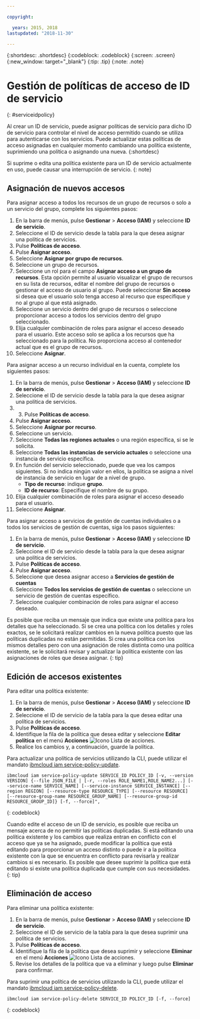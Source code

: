 ```yaml
---

copyright:

  years: 2015, 2018
lastupdated: "2018-11-30"

---
```


{:shortdesc: .shortdesc}
{:codeblock: .codeblock}
{:screen: .screen}
{:new_window: target="_blank"}
{:tip: .tip}
{:note: .note}

# Gestión de políticas de acceso de ID de servicio
{: #serviceidpolicy}

Al crear un ID de servicio, puede asignar políticas de servicio para dicho ID de servicio para controlar el nivel de acceso permitido cuando se utiliza para autenticarse con los servicios. Puede actualizar estas políticas de acceso asignadas en cualquier momento cambiando una política existente, suprimiendo una política o asignando una nueva.
{:shortdesc}

Si suprime o edita una política existente para un ID de servicio actualmente en uso, puede causar una interrupción de servicio.
{: note}

## Asignación de nuevos accesos

Para asignar acceso a todos los recursos de un grupo de recursos o solo a un servicio del grupo, complete los siguientes pasos:

1. En la barra de menús, pulse **Gestionar** &gt; **Acceso (IAM)** y seleccione **ID de servicio**.
2. Seleccione el ID de servicio desde la tabla para la que desea asignar una política de servicios.
3. Pulse **Políticas de acceso**.
4. Pulse **Asignar acceso**.
5. Seleccione **Asignar por grupo de recursos**.
6. Seleccione un grupo de recursos.
7. Seleccione un rol para el campo **Asignar acceso a un grupo de recursos**. Esta opción permite al usuario visualizar el grupo de recursos en su lista de recursos, editar el nombre del grupo de recursos o gestionar el acceso de usuario al grupo. Puede seleccionar **Sin acceso** si desea que el usuario solo tenga acceso al recurso que especifique y no al grupo al que está asignado.
8. Seleccione un servicio dentro del grupo de recursos o seleccione proporcionar acceso a todos los servicios dentro del grupo seleccionado.
9. Elija cualquier combinación de roles para asignar el acceso deseado para el usuario. Este acceso solo se aplica a los recursos que ha seleccionado para la política. No proporciona acceso al contenedor actual que es el grupo de recursos.
10. Seleccione **Asignar**.

Para asignar acceso a un recurso individual en la cuenta, complete los siguientes pasos:

1. En la barra de menús, pulse **Gestionar** &gt; **Acceso (IAM)** y seleccione **ID de servicio**.
2. Seleccione el ID de servicio desde la tabla para la que desea asignar una política de servicios.
3. 3. Pulse **Políticas de acceso**.
4. Pulse **Asignar acceso**.
5. Seleccione **Asignar por recurso**.
6. Seleccione un servicio.
7. Seleccione **Todas las regiones actuales** o una región específica, si se le solicita.
8. Seleccione **Todas las instancias de servicio actuales** o seleccione una instancia de servicio específica.
9. En función del servicio seleccionado, puede que vea los campos siguientes. Si no indica ningún valor en ellos, la política se asigna a nivel de instancia de servicio en lugar de a nivel de grupo.
    * **Tipo de recurso**: indique **grupo**.
    * **ID de recurso**: Especifique el nombre de su grupo.
10. Elija cualquier combinación de roles para asignar el acceso deseado para el usuario.
11. Seleccione **Asignar**.

Para asignar acceso a servicios de gestión de cuentas individuales o a todos los servicios de gestión de cuentas, siga los pasos siguientes:

1. En la barra de menús, pulse **Gestionar** &gt; **Acceso (IAM)** y seleccione **ID de servicio**.
2. Seleccione el ID de servicio desde la tabla para la que desea asignar una política de servicios.
3. Pulse **Políticas de acceso**.
4. Pulse **Asignar acceso**.
5. Seleccione que desea asignar acceso a **Servicios de gestión de cuentas**
6. Seleccione **Todos los servicios de gestión de cuentas** o seleccione un servicio de gestión de cuentas específico.
7. Seleccione cualquier combinación de roles para asignar el acceso deseado.

Es posible que reciba un mensaje que indica que existe una política para los detalles que ha seleccionado. Si se crea una política con los detalles y roles exactos, se le solicitará realizar cambios en la nueva política puesto que las políticas duplicadas no están permitidas. Si crea una política con los mismos detalles pero con una asignación de roles distinta como una política existente, se le solicitará revisar y actualizar la política existente con las asignaciones de roles que desea asignar.
{: tip}

## Edición de accesos existentes

Para editar una política existente:

1. En la barra de menús, pulse **Gestionar** &gt; **Acceso (IAM)** y seleccione **ID de servicio**.
2. Seleccione el ID de servicio de la tabla para la que desea editar una política de servicios.
3. Pulse **Políticas de acceso**.
4. Identifique la fila de la política que desea editar y seleccione **Editar política** en el menú **Acciones** ![Icono Lista de acciones](../icons/action-menu-icon.svg).
5. Realice los cambios y, a continuación, guarde la política.

Para actualizar una política de servicios utilizando la CLI, puede utilizar el mandato [ibmcloud iam service-policy-update](/docs/cli/reference/ibmcloud/cli_api_policy.html#ibmcloud_iam_user_policy_update).
```
ibmcloud iam service-policy-update SERVICE_ID POLICY_ID [-v, --version VERSION] {--file JSON_FILE | [-r, --roles ROLE_NAME1,ROLE_NAME2...] [--service-name SERVICE_NAME] [--service-instance SERVICE_INSTANCE] [--region REGION] [--resource-type RESOURCE_TYPE] [--resource RESOURCE] [--resource-group-name RESOURCE_GROUP_NAME] [--resource-group-id RESOURCE_GROUP_ID]} [-f, --force]",
```
{: codeblock}

Cuando edite el acceso de un ID de servicio, es posible que reciba un mensaje acerca de no permitir las políticas duplicadas. Si está editando una política existente y los cambios que realiza entran en conflicto con el acceso que ya se ha asignado, puede modificar la política que está editando para proporcionar un acceso distinto o puede ir a la política existente con la que se encuentra en conflicto para revisarla y realizar cambios si es necesario. Es posible que desee suprimir la política que está editando si existe una política duplicada que cumple con sus necesidades.
{: tip}

## Eliminación de acceso

Para eliminar una política existente:

1. En la barra de menús, pulse **Gestionar** &gt; **Acceso (IAM)** y seleccione **ID de servicio**.
2. Seleccione el ID de servicio de la tabla para la que desea suprimir una política de servicios.
3. Pulse **Políticas de acceso**.
4. Identifique la fila de la política que desea suprimir y seleccione **Eliminar** en el menú **Acciones** ![Icono Lista de acciones](../icons/action-menu-icon.svg).
5. Revise los detalles de la política que va a eliminar y luego pulse **Eliminar** para confirmar.

Para suprimir una política de servicios utilizando la CLI, puede utilizar el mandato [ibmcloud iam service-policy-delete](/docs/cli/reference/ibmcloud/cli_api_policy.html#ibmcloud_iam_service_policy_delete).
```
ibmcloud iam service-policy-delete SERVICE_ID POLICY_ID [-f, --force]
```
{: codeblock}
